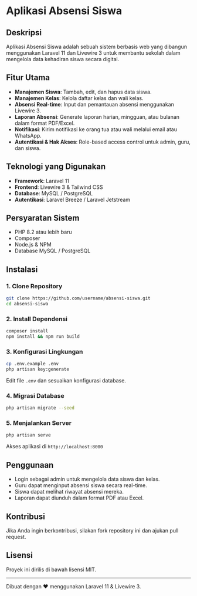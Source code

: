 # Aplikasi Absensi Siswa

## Deskripsi
Aplikasi Absensi Siswa adalah sebuah sistem berbasis web yang dibangun menggunakan Laravel 11 dan Livewire 3 untuk membantu sekolah dalam mengelola data kehadiran siswa secara digital.

## Fitur Utama
- **Manajemen Siswa**: Tambah, edit, dan hapus data siswa.
- **Manajemen Kelas**: Kelola daftar kelas dan wali kelas.
- **Absensi Real-time**: Input dan pemantauan absensi menggunakan Livewire 3.
- **Laporan Absensi**: Generate laporan harian, mingguan, atau bulanan dalam format PDF/Excel.
- **Notifikasi**: Kirim notifikasi ke orang tua atau wali melalui email atau WhatsApp.
- **Autentikasi & Hak Akses**: Role-based access control untuk admin, guru, dan siswa.

## Teknologi yang Digunakan
- **Framework**: Laravel 11
- **Frontend**: Livewire 3 & Tailwind CSS
- **Database**: MySQL / PostgreSQL
- **Autentikasi**: Laravel Breeze / Laravel Jetstream

## Persyaratan Sistem
- PHP 8.2 atau lebih baru
- Composer
- Node.js & NPM
- Database MySQL / PostgreSQL

## Instalasi
### 1. Clone Repository
```bash
git clone https://github.com/username/absensi-siswa.git
cd absensi-siswa
```

### 2. Install Dependensi
```bash
composer install
npm install && npm run build
```

### 3. Konfigurasi Lingkungan
```bash
cp .env.example .env
php artisan key:generate
```
Edit file `.env` dan sesuaikan konfigurasi database.

### 4. Migrasi Database
```bash
php artisan migrate --seed
```

### 5. Menjalankan Server
```bash
php artisan serve
```
Akses aplikasi di `http://localhost:8000`

## Penggunaan
- Login sebagai admin untuk mengelola data siswa dan kelas.
- Guru dapat menginput absensi siswa secara real-time.
- Siswa dapat melihat riwayat absensi mereka.
- Laporan dapat diunduh dalam format PDF atau Excel.

## Kontribusi
Jika Anda ingin berkontribusi, silakan fork repository ini dan ajukan pull request.

## Lisensi
Proyek ini dirilis di bawah lisensi MIT.

---
Dibuat dengan ❤️ menggunakan Laravel 11 & Livewire 3.

